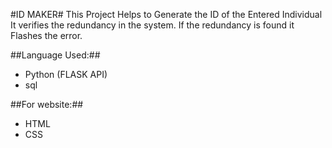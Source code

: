 #ID MAKER#
This Project Helps to Generate the ID of the Entered Individual 
It verifies the redundancy in the system. If the redundancy is found it Flashes the error.

##Language Used:##
- Python (FLASK API)
- sql

##For website:##
- HTML
- CSS
